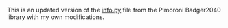 This is an updated version of the [info.py](https://github.com/pimoroni/badger2040/blob/main/badger_os/examples/info.py) file from the Pimoroni Badger2040 library with my own modifications.
